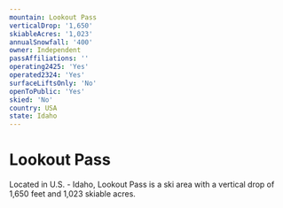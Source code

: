 ```yaml
---
mountain: Lookout Pass
verticalDrop: '1,650'
skiableAcres: '1,023'
annualSnowfall: '400'
owner: Independent
passAffiliations: ''
operating2425: 'Yes'
operated2324: 'Yes'
surfaceLiftsOnly: 'No'
openToPublic: 'Yes'
skied: 'No'
country: USA
state: Idaho
---
```


# Lookout Pass

Located in U.S. - Idaho, Lookout Pass is a ski area with a vertical drop of 1,650 feet and 1,023 skiable acres.
